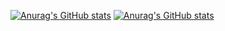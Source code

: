 <!--### Hi there 👋-->

[![Anurag's GitHub stats](https://github-readme-stats.vercel.app/api?username=huchi57)](https://github.com/anuraghazra/github-readme-stats)
[![Anurag's GitHub stats](https://github-readme-stats.vercel.app/api?username=huchi57)](https://github.com/anuraghazra/github-readme-stats)


<!--
**huchi57/huchi57** is a ✨ _special_ ✨ repository because its `README.md` (this file) appears on your GitHub profile.

Here are some ideas to get you started:

- 🔭 I’m currently working on ...
- 🌱 I’m currently learning ...
- 👯 I’m looking to collaborate on ...
- 🤔 I’m looking for help with ...
- 💬 Ask me about ...
- 📫 How to reach me: ...
- 😄 Pronouns: ...
- ⚡ Fun fact: ...
-->
